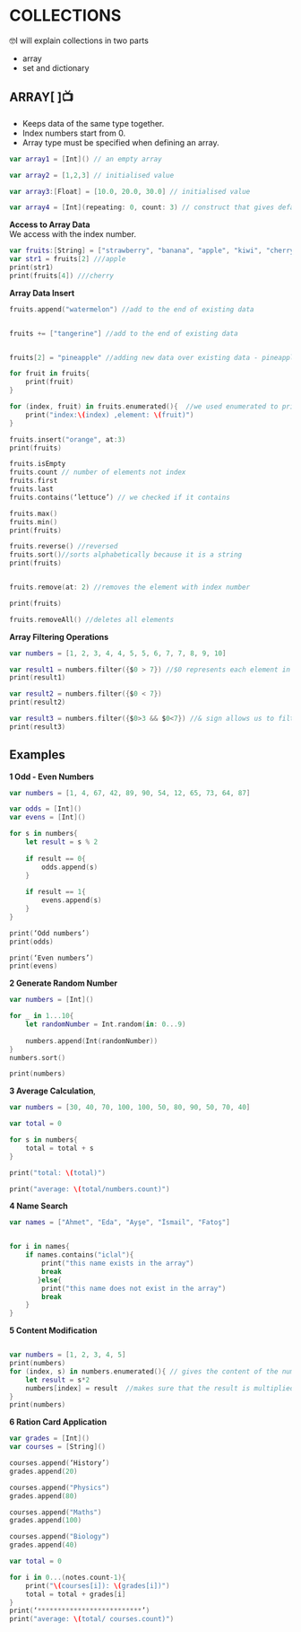 # COLLECTIONS 

🤓I will explain collections in two parts   
- array   
- set and dictionary    

## ARRAY[ ]📺

- Keeps data of the same type together.  
- Index numbers start from 0.  
- Array type must be specified when defining an array.  

```swift
var array1 = [Int]() // an empty array

var array2 = [1,2,3] // initialised value

var array3:[Float] = [10.0, 20.0, 30.0] // initialised value

var array4 = [Int](repeating: 0, count: 3) // construct that gives default values automatically (3 0 values occur.)
```


**Access to Array Data**  
We access with the index number.

```swift
var fruits:[String] = ["strawberry", "banana", "apple", "kiwi", "cherry"]
var str1 = fruits[2] ///apple
print(str1)
print(fruits[4]) ///cherry
```

**Array Data Insert**

```swift
fruits.append("watermelon") //add to the end of existing data


fruits += ["tangerine"] //add to the end of existing data


fruits[2] = "pineapple" //adding new data over existing data - pineapple instead of apple
```

```swift
for fruit in fruits{
    print(fruit)
}

for (index, fruit) in fruits.enumerated(){  //we used enumerated to print with the indexes.
    print("index:\(index) ,element: \(fruit)")
}

fruits.insert("orange", at:3)
print(fruits)

fruits.isEmpty
fruits.count // number of elements not index
fruits.first
fruits.last
fruits.contains(‘lettuce’) // we checked if it contains

fruits.max()
fruits.min()
print(fruits)

fruits.reverse() //reversed
fruits.sort()//sorts alphabetically because it is a string
print(fruits)


fruits.remove(at: 2) //removes the element with index number

print(fruits)

fruits.removeAll() //deletes all elements
```

**Array Filtering Operations**

```swift
var numbers = [1, 2, 3, 4, 4, 5, 5, 6, 7, 7, 8, 9, 10]

var result1 = numbers.filter({$0 > 7}) //$0 represents each element in the array *elements greater than 7*
print(result1)

var result2 = numbers.filter({$0 < 7})
print(result2)

var result3 = numbers.filter({$0>3 && $0<7}) //& sign allows us to filter between two values *between 3 and 7*
print(result3)
```

## Examples

**1 Odd - Even Numbers**

```swift
var numbers = [1, 4, 67, 42, 89, 90, 54, 12, 65, 73, 64, 87]

var odds = [Int]()
var evens = [Int]()

for s in numbers{
    let result = s % 2
    
    if result == 0{
        odds.append(s)
    }
    
    if result == 1{
        evens.append(s)
    }
}

print(‘Odd numbers’)
print(odds)

print(‘Even numbers’)
print(evens)
```

**2 Generate Random Number**

```swift
var numbers = [Int]()

for _ in 1...10{
    let randomNumber = Int.random(in: 0...9)
    
    numbers.append(Int(randomNumber))
}
numbers.sort()

print(numbers)
```

**3 Average Calculation**,

```swift
var numbers = [30, 40, 70, 100, 100, 50, 80, 90, 50, 70, 40]

var total = 0

for s in numbers{
    total = total + s
}

print("total: \(total)")

print("average: \(total/numbers.count)")
```

**4 Name Search**

```swift
var names = ["Ahmet", "Eda", "Ayşe", "İsmail", "Fatoş"]


for i in names{
    if names.contains("iclal"){
        print("this name exists in the array")
        break
       }else{
        print("this name does not exist in the array")
        break
    }
}
```

**5 Content Modification**

```swift

var numbers = [1, 2, 3, 4, 5]
print(numbers)
for (index, s) in numbers.enumerated(){ // gives the content of the numbers with their indexes.
    let result = s*2
    numbers[index] = result  //makes sure that the result is multiplied by 2 and written to the same place in the array
}
print(numbers)
```

**6 Ration Card Application**

```swift
var grades = [Int]()
var courses = [String]()

courses.append(‘History’)
grades.append(20)

courses.append("Physics")
grades.append(80)

courses.append("Maths")
grades.append(100)

courses.append("Biology")
grades.append(40)

var total = 0

for i in 0...(notes.count-1){
    print("\(courses[i]): \(grades[i])")
    total = total + grades[i]
}
print(‘**************************’)
print("average: \(total/ courses.count)")
```

